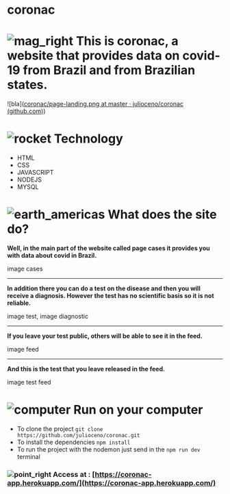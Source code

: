 # coronac

 # ![mag_right](https://github.githubassets.com/images/icons/emoji/unicode/1f50e.png)     This is coronac, a website that provides data on covid-19 from Brazil and from Brazilian states.  
![bla]([coronac/page-landing.png at master · julioceno/coronac (github.com)](https://github.com/julioceno/coronac/blob/master/images-readme/page-landing.png))

# ![rocket](https://github.githubassets.com/images/icons/emoji/unicode/1f680.png)  Technology
* HTML
* CSS
* JAVASCRIPT
* NODEJS
* MYSQL

# ![earth_americas](https://github.githubassets.com/images/icons/emoji/unicode/1f30e.png)    What does the site do?

 **Well, in the main part of the website called page cases it provides you with data about covid in Brazil.** 

image cases

___
  
**In addition there you can do a test on the disease and then you will receive a diagnosis. However the test has no scientific basis so it is not reliable.** 

image test, image diagnostic

___
**If you leave your test public, others will be able to see it in the feed.**

image feed

___

**And this is the test that you leave released in the feed.**
 
 image test feed

#  ![computer](https://github.githubassets.com/images/icons/emoji/unicode/1f4bb.png)   Run on your computer
* To clone the project ``git clone https://github.com/julioceno/coronac.git``
*  To install the dependencies ``npm install``
* To run the project with the nodemon just send in the ``npm run dev`` terminal 


### ![point_right](https://github.githubassets.com/images/icons/emoji/unicode/1f449.png) Access at : [https://coronac-app.herokuapp.com/](https://coronac-app.herokuapp.com/)
